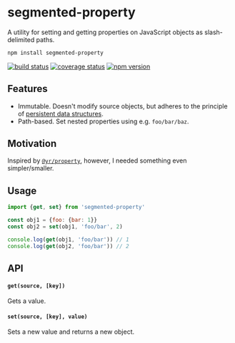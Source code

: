 # segmented-property

A utility for setting and getting properties on JavaScript objects as slash-delimited paths.

```sh
npm install segmented-property
```

[![build status](https://img.shields.io/travis/mariuslundgard/segmented-property/master.svg?style=flat-square)](https://travis-ci.org/mariuslundgard/segmented-property)
[![coverage status](https://img.shields.io/coveralls/mariuslundgard/segmented-property/master.svg?style=flat-square)](https://coveralls.io/github/mariuslundgard/segmented-property?branch=master)
[![npm version](https://img.shields.io/npm/v/segmented-property.svg?style=flat-square)](https://www.npmjs.com/package/segmented-property)

## Features

* Immutable. Doesn't modify source objects, but adheres to the principle of
  [persistent data structures](https://en.wikipedia.org/wiki/Persistent_data_structure).
* Path-based. Set nested properties using e.g. `foo/bar/baz`.

## Motivation

Inspired by [`@yr/property`](https://github.com/yr/property), however, I needed something even simpler/smaller.

## Usage

```js
import {get, set} from 'segmented-property'

const obj1 = {foo: {bar: 1}}
const obj2 = set(obj1, 'foo/bar', 2)

console.log(get(obj1, 'foo/bar')) // 1
console.log(get(obj2, 'foo/bar')) // 2
```

## API

#### `get(source, [key])`

Gets a value.

#### `set(source, [key], value)`

Sets a new value and returns a new object.
